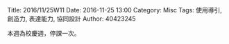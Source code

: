 Title: 2016/11/25W11
Date: 2016-11-25 13:00
Category: Misc
Tags: 使用導引, 創造力, 表達能力, 協同設計
Author: 40423245

本週為校慶週，停課一次。

